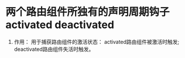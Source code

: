 # 两个路由组件所独有的声明周期钩子 activated deactivated

1. 作用： 用于捕获路由组件的激活状态： activated路由组件被激活时触发; deactivated路由组件失活时触发。